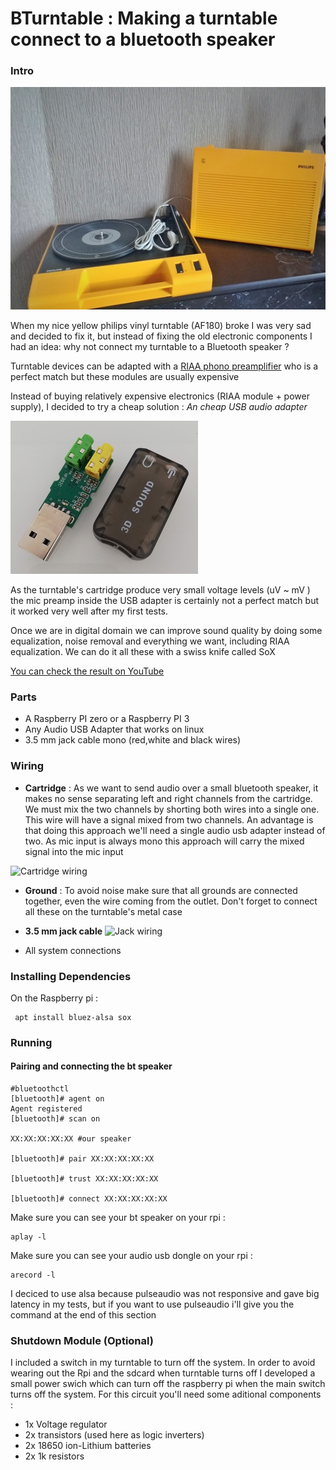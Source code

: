 # BTurntable : Making a turntable connect to a bluetooth speaker


### Intro
 ![AF180](images/af180.jpg)

When my nice yellow philips vinyl turntable (AF180) broke I was very sad and decided to fix it, but instead of fixing the old electronic components I had an idea: why not connect my turntable to a Bluetooth speaker ? 

Turntable devices can be adapted with a [RIAA phono preamplifier](http://sound.whsites.net/project06.htm)  who is a perfect match but these modules are usually expensive

Instead of buying relatively expensive electronics (RIAA module + power supply), I decided to try a cheap solution : *An cheap USB audio adapter*

![](images/usb_audio_adapter.jpg)

As the turntable's cartridge produce very small voltage levels (uV ~ mV ) the mic preamp inside the USB adapter is certainly not a perfect match but  it worked very well after my first tests.

Once we are in digital domain we can improve sound quality by doing some equalization,  noise removal and everything we want, including RIAA equalization. We can do it all these with a swiss knife called SoX

[You can check the result on YouTube](youtube.com)


### Parts

* A Raspberry PI zero or a Raspberry PI 3
* Any Audio USB Adapter that works on linux
* 3.5 mm jack cable mono (red,white and black wires)

### Wiring

 * **Cartridge** : As we want to send audio over a small bluetooth speaker, it makes no sense separating left and right channels from the cartridge. We must mix the two channels by shorting both wires into a single one. This wire will have a signal mixed from two channels. An advantage is that doing this approach we'll need a single audio usb adapter instead of two. As mic input is always mono this approach will carry the mixed signal into the mic input

 ![Cartridge wiring](images/cartridge_wiring.png)

 * **Ground** : To avoid noise make sure that all grounds are connected together, even the wire coming from the outlet. Don't forget to connect all these on the turntable's metal case

 * **3.5 mm jack cable**
 ![Jack wiring](images/jack_wiring.png)


 * All system connections


### Installing Dependencies

On the Raspberry pi : 
``` 
 apt install bluez-alsa sox
```

### Running 

#### Pairing and connecting the bt speaker 

```
#bluetoothctl
[bluetooth]# agent on
Agent registered
[bluetooth]# scan on

XX:XX:XX:XX:XX #our speaker 

[bluetooth]# pair XX:XX:XX:XX:XX

[bluetooth]# trust XX:XX:XX:XX:XX

[bluetooth]# connect XX:XX:XX:XX:XX

``` 


Make sure you can see your bt speaker on your rpi :
``` 
aplay -l 
``` 


Make sure you can see your audio usb dongle on your rpi :
``` 
arecord -l 
``` 



I deciced to use alsa because pulseaudio was not responsive and gave big latency in my tests, but if you want to use pulseaudio i'll give you the command at the end of this section




### Shutdown Module (Optional)

 I included a switch in my turntable to turn off the system. In order to avoid wearing out the Rpi and the sdcard when turntable turns off I developed a small power swich which can turn off the raspberry pi when the main switch turns off the system. For this circuit you'll need some aditional components :
 * 1x Voltage regulator
 * 2x transistors (used here as logic inverters)
 * 2x 18650 ion-Lithium batteries
 * 2x 1k resistors 





 

